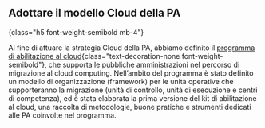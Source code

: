 ## Adottare il modello Cloud della PA
{class="h5 font-weight-semibold mb-4"}

Al fine di attuare la strategia Cloud della PA, abbiamo definito il
[programma di abilitazione al cloud](/programma-abilitazione-cloud/){class="text-decoration-none font-weight-semibold"}, che supporta le pubbliche amministrazioni nel percorso di migrazione al cloud computing. Nell’ambito del
programma è stato definito un modello di organizzazione (framework) per le unità operative che supporteranno
la migrazione (unità di controllo, unità di esecuzione e centri di competenza), ed è stata elaborata la
prima versione del kit di abilitazione al cloud, una raccolta di metodologie, buone pratiche e strumenti
dedicati alle PA coinvolte nel programma.